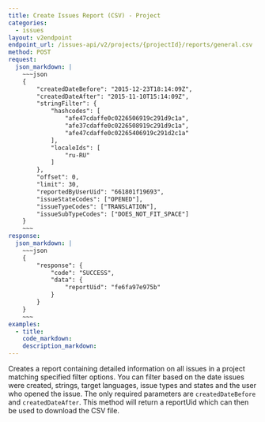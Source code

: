 ```yaml
---
title: Create Issues Report (CSV) - Project
categories:
  - issues
layout: v2endpoint
endpoint_url: /issues-api/v2/projects/{projectId}/reports/general.csv
method: POST
request:
  json_markdown: |
    ~~~json
    {
        "createdDateBefore": "2015-12-23T18:14:09Z",
        "createdDateAfter": "2015-11-10T15:14:09Z",
        "stringFilter": {
            "hashcodes": [
                "afe47cdaffe0c0226506919c291d9c1a",
                "afe37cdaffe0c0226508919c291d9c1a",
                "afe47cdaffe0c02265406919c291d2c1a"
            ],
            "localeIds": [
                "ru-RU"
            ]
        },
        "offset": 0,
        "limit": 30,
        "reportedByUserUid": "661801f19693",
        "issueStateCodes": ["OPENED"],
        "issueTypeCodes": ["TRANSLATION"],
        "issueSubTypeCodes": ["DOES_NOT_FIT_SPACE"]
    }
    ~~~
response:
  json_markdown: |
    ~~~json
    {
        "response": {
            "code": "SUCCESS",
            "data": {
                "reportUid": "fe6fa97e975b"
            }
        }
    }
    ~~~
examples:
  - title:
    code_markdown:
    description_markdown:
---
```


Creates a report containing detailed information on all issues in a project matching specified filter options. You can filter based on the date issues were created, strings, target languages, issue types and states and the user who opened the issue. The only required parameters are `createdDateBefore` and `createdDateAfter`. This method will return a reportUid which can then be used to download the CSV file.